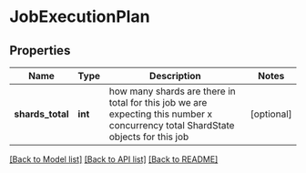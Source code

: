 # JobExecutionPlan

## Properties
Name | Type | Description | Notes
------------ | ------------- | ------------- | -------------
**shards_total** | **int** | how many shards are there in total for this job we are expecting this number x concurrency total ShardState objects for this job | [optional] 

[[Back to Model list]](../README.md#documentation-for-models) [[Back to API list]](../README.md#documentation-for-api-endpoints) [[Back to README]](../README.md)


